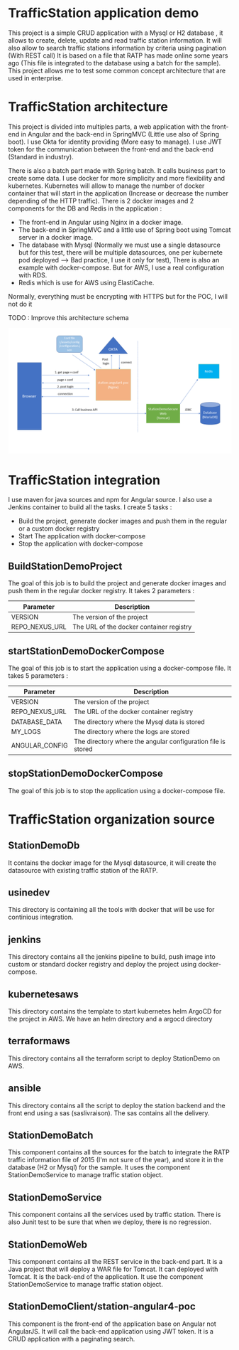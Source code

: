 # TrafficStation application demo  

This project is a simple CRUD application with a Mysql or H2 database , it allows to create, delete, update and read traffic station information.
It will also allow to search traffic stations information by criteria using pagination (With REST call)
It is based on a file that RATP has made online some years ago (This file is integrated to the database using a batch for the sample).
This project allows me to test some common concept architecture that are used in enterprise. 


# TrafficStation architecture

This project is divided into multiples parts, a web application with the front-end in Angular and the back-end in SpringMVC (Little use also of Spring boot).
I use Okta for identity providing (More easy to manage). I use JWT token for the communication between the front-end and the back-end (Standard in industry).

There is also a batch part made with Spring batch. It calls business part to create some data. 
I use docker for more simplicity and more flexibility and kubernetes. Kubernetes will allow 
to manage the number of docker container that will start in the application (Increase or decrease the number depending of the HTTP traffic).
There is 2 docker images and 2 components for the DB and Redis in the application :


   - The front-end in Angular using Nginx in a docker image.
   - The back-end in SpringMVC and a little use of Spring boot using Tomcat server in a docker image.
   - The database with Mysql (Normally we must use a single datasource but for this test, there will be multiple datasources, one per kubernete pod deployed --> Bad practice, I use it only for test), There is also an example with docker-compose. But for AWS, I use a real configuration with RDS.
   - Redis which is use for AWS using ElastiCache.
       
Normally, everything must be encrypting with HTTPS but for the POC, I will not do it 

TODO : Improve this architecture schema

![picture](./schemaArchitectureGlobal.png)

# TrafficStation integration

I use maven for java sources and npm for Angular source. I also use a Jenkins container to build all the tasks.
I create 5 tasks : 

   - Build the project, generate docker images and push them in the regular or a custom docker registry
   - Start The application with docker-compose
   - Stop the application with docker-compose
   
## BuildStationDemoProject

The goal of this job is to build the project and generate docker images and push them in the regular docker registry. 
It takes 2 parameters : 

| Parameter  |  Description |
| ------------ | ------------ |
| VERSION |The version of the project  |
| REPO_NEXUS_URL | The URL of the docker container registry|

## startStationDemoDockerCompose

The goal of this job is to start the application using a docker-compose file. 
It takes 5 parameters : 

| Parameter  |  Description |
| ------------ | ------------ |
| VERSION |The version of the project  |
| REPO_NEXUS_URL | The URL of the docker container registry|
| DATABASE_DATA | The directory where the Mysql data is stored|
| MY_LOGS | The directory where the logs are stored|
| ANGULAR_CONFIG | The directory where the angular configuration file is stored|

## stopStationDemoDockerCompose

The goal of this job is to stop the application using a docker-compose file. 


# TrafficStation organization source


## StationDemoDb

It contains the docker image for the Mysql datasource, it will create the datasource with existing traffic station of the RATP.

## usinedev

This directory is containing all the tools with docker that will be use for continious integration.

## jenkins

This directory contains all the jenkins pipeline to build, push image into custom or standard docker registry  and deploy the project using docker-compose.


## kubernetesaws

This directory contains the template to start kubernetes helm ArgoCD for the project in AWS. We have an helm directory and a argocd directory

## terraformaws

This directory contains all the terraform script to deploy StationDemo on AWS. 

## ansible

This directory contains all the script to deploy the station backend and the front end using a sas (saslivraison). The sas contains all the delivery.


## StationDemoBatch

This component contains all the sources for the batch to integrate the RATP traffic information file of 2015 (I'm not sure of the year), and store it in 
the database (H2 or Mysql) for the sample. It uses the component StationDemoService to manage traffic station object.

## StationDemoService

This component contains all the services used by traffic station. There is also Junit test to be sure that when we deploy, there is no regression.

## StationDemoWeb

This component contains all the REST service in the back-end part. It is a Java project that will deploy a WAR file for Tomcat. It can deployed with Tomcat.
It is the back-end of the application. It use the component StationDemoService to manage traffic station object.

## StationDemoClient/station-angular4-poc

This component is the front-end of the application base on Angular not AngularJS. It will call the back-end application using JWT token.
It is a CRUD application with a paginating search.


 
